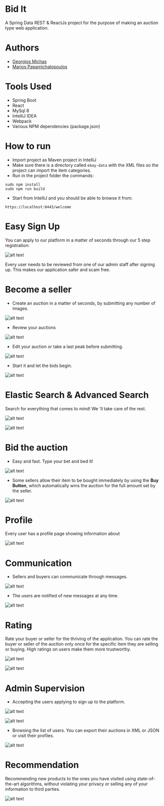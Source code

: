 # Bid It
A Spring Data REST &amp; ReactJs project for the purpose of making an auction type web application.

# Authors
- [Georgios Michas](https://github.com/geooo109)
- [Marios Papamichalopoulos](https://github.com/PapamichMarios)

# Tools Used
- Spring Boot 
- React
- MySql 8
- IntelliJ IDEA
- Webpack
- Various NPM dependencies (package.json)

# How to run
- Import project as Maven project in IntelliJ
- Make sure there is a directory called ```ebay-data``` with the XML files so the project can import the item categories.
- Run in the project folder the commands: 

```
sudo npm install
sudo npm run build
```

- Start from IntelliJ and you should be able to browse it from:
```
https://localhost:8443/welcome
```

# Easy Sign Up
You can apply to our platform in a matter of seconds through our 5 step registration:

![alt text](Wiki%20Photos/signup.png "Sign Up")

Every user needs to be reviewed from one of our admin staff after signing up. This makes our application safer and scam free.

# Become a seller

- Create an auction in a matter of seconds, by submitting any number of images.

![alt text](Wiki%20Photos/create_item.png "Create Auction")

- Review your auctions

![alt text](Wiki%20Photos/my_auctions.png "My Auctions")

- Edit your auction or take a last peak before submitting.

![alt text](Wiki%20Photos/start_auction.png "Start Auction")

- Start it and let the bids begin.

![alt text](Wiki%20Photos/start_auction_pressed.png "Start Auction")

# Elastic Search & Advanced Search
Search for everything that comes to mind! We 'll take care of the rest.

![alt text](Wiki%20Photos/advanced_search.png "Advanced Search")

![alt text](Wiki%20Photos/search_auction.png "Search Result")

# Bid the auction
- Easy and fast. Type your bet and bed it!

![alt text](Wiki%20Photos/auction_before_bid.png "Bid Auction")

- Some sellers allow their item to be bought immediately by using the **Buy Button**, which automatically wins the auction for the full amount set by the seller.

![alt text](Wiki%20Photos/bid_or_buy.png "Buy Auction")

# Profile
Every user has a profile page showing information about 

![alt text](Wiki%20Photos/profile.png "Profile")

# Communication
- Sellers and buyers can communicate through messages. 

![alt text](Wiki%20Photos/message_to_seller.png "Message Seller")

- The users are notified of new messages at any time.

![alt text](Wiki%20Photos/message_received.png "Message Received")

# Rating
Rate your buyer or seller for the thriving of the application. You can rate the buyer or seller of the auction only once for the specific item they are selling or buying. High ratings on users make them more trustworthy.

![alt text](Wiki%20Photos/rate_buyer.png "Rate Buyer")

![alt text](Wiki%20Photos/rate_seller.png "Rate Seller")

# Admin Supervision
- Accepting the users applying to sign up to the platform.

![alt text](Wiki%20Photos/application.png "Application")

![alt text](Wiki%20Photos/application_accept_deny.png "Application Accept Deny")

- Browsing the list of users. You can export their auctions in XML or JSON or visit their profiles.

![alt text](Wiki%20Photos/users.png "Users")


# Recommendation
Recommending new products to the ones you have visited using state-of-the-art algorithms, without violating your privacy or selling any of your information to third parties.

![alt text](Wiki%20Photos/recommendation.png "Recommendation")
